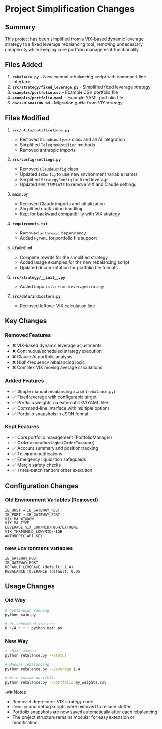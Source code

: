 # Project Simplification Changes

## Summary

This project has been simplified from a VIX-based dynamic leverage strategy to a fixed leverage rebalancing tool, removing unnecessary complexity while keeping core portfolio management functionality.

## Files Added

1. **`rebalance.py`** - New manual rebalancing script with command-line interface
2. **`src/strategy/fixed_leverage.py`** - Simplified fixed leverage strategy
3. **`examples/portfolio.csv`** - Example CSV portfolio file
4. **`examples/portfolio.yaml`** - Example YAML portfolio file  
5. **`docs/MIGRATION.md`** - Migration guide from VIX strategy

## Files Modified

1. **`src/utils/notifications.py`**
   - Removed `ClaudeAnalyzer` class and all AI integration
   - Simplified `TelegramNotifier` methods
   - Removed anthropic imports

2. **`src/config/settings.py`**
   - Removed `ClaudeConfig` class
   - Updated `IBConfig` to use new environment variable names
   - Simplified `StrategyConfig` for fixed leverage
   - Updated `ENV_TEMPLATE` to remove VIX and Claude settings

3. **`main.py`**
   - Removed Claude imports and initialization
   - Simplified notification handling
   - Kept for backward compatibility with VIX strategy

4. **`requirements.txt`**
   - Removed `anthropic` dependency
   - Added `PyYAML` for portfolio file support

5. **`README.md`**
   - Complete rewrite for the simplified strategy
   - Added usage examples for the new rebalancing script
   - Updated documentation for portfolio file formats

6. **`src/strategy/__init__.py`**
   - Added imports for `FixedLeverageStrategy`
7. **`src/data/indicators.py`**
   - Removed leftover VIX calculation line

## Key Changes

### Removed Features
- ❌ VIX-based dynamic leverage adjustments
- ❌ Continuous/scheduled strategy execution  
- ❌ Claude AI portfolio analysis
- ❌ High-frequency rebalancing logic
- ❌ Complex VIX moving average calculations

### Added Features
- ✅ Simple manual rebalancing script (`rebalance.py`)
- ✅ Fixed leverage with configurable target
- ✅ Portfolio weights via external CSV/YAML files
- ✅ Command-line interface with multiple options
- ✅ Portfolio snapshots in JSON format

### Kept Features
- ✅ Core portfolio management (PortfolioManager)
- ✅ Order execution logic (OrderExecutor)
- ✅ Account summary and position tracking
- ✅ Telegram notifications
- ✅ Emergency liquidation safeguards
- ✅ Margin safety checks
- ✅ Three-batch random order execution

## Configuration Changes

### Old Environment Variables (Removed)
```
IB_HOST → IB_GATEWAY_HOST
IB_PORT → IB_GATEWAY_PORT
VIX_MA_WINDOW
VIX_MA_TYPE
LEVERAGE_VIX_LOW/MID/HIGH/EXTREME
VIX_THRESHOLD_LOW/MID/HIGH
ANTHROPIC_API_KEY
```

### New Environment Variables
```
IB_GATEWAY_HOST
IB_GATEWAY_PORT
DEFAULT_LEVERAGE (default: 1.4)
REBALANCE_TOLERANCE (default: 0.05)
```

## Usage Changes

### Old Way
```bash
# Continuous running
python main.py

# Or scheduled via cron
0 */4 * * * python main.py
```

### New Way
```bash
# Check status
python rebalance.py --status

# Manual rebalancing
python rebalance.py --leverage 1.4

# With custom portfolio
python rebalance.py --portfolio my_weights.csv
```

-## Notes

- Removed deprecated VIX strategy code
- `demo.py` and debug scripts were removed to reduce clutter
- Portfolio snapshots are now saved automatically after each rebalancing
- The project structure remains modular for easy extension or modification
